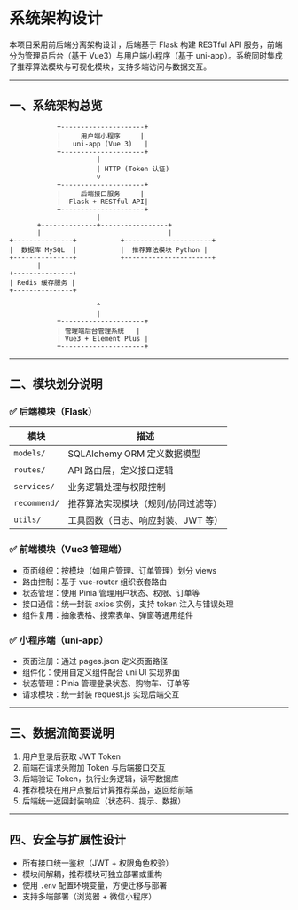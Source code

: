 # 系统架构设计

本项目采用前后端分离架构设计，后端基于 Flask 构建 RESTful API 服务，前端分为管理员后台（基于 Vue3）与用户端小程序（基于 uni-app）。系统同时集成了推荐算法模块与可视化模块，支持多端访问与数据交互。

---

## 一、系统架构总览

```
            +---------------------+
            |     用户端小程序     |
            |   uni-app (Vue 3)   |
            +---------------------+
                      |
                      | HTTP (Token 认证)
                      v
            +---------------------+
            |     后端接口服务     |
            |  Flask + RESTful API|
            +---------------------+
                      |
       +--------------+-----------------+
       |                                |
+---------------+           +----------------------+
|  数据库 MySQL  |           |  推荐算法模块 Python |
+---------------+           +----------------------+
       |
+---------------+
| Redis 缓存服务 |
+---------------+

                      ^
                      |
            +---------------------+
            | 管理端后台管理系统   |
            | Vue3 + Element Plus |
            +---------------------+
```

---

## 二、模块划分说明

### ✅ 后端模块（Flask）

| 模块         | 描述                                |
| ------------ | ----------------------------------- |
| `models/`    | SQLAlchemy ORM 定义数据模型         |
| `routes/`    | API 路由层，定义接口逻辑            |
| `services/`  | 业务逻辑处理与权限控制              |
| `recommend/` | 推荐算法实现模块（规则/协同过滤等） |
| `utils/`     | 工具函数（日志、响应封装、JWT 等）  |

### ✅ 前端模块（Vue3 管理端）

- 页面组织：按模块（如用户管理、订单管理）划分 views
- 路由控制：基于 vue-router 组织嵌套路由
- 状态管理：使用 Pinia 管理用户状态、权限、订单等
- 接口通信：统一封装 axios 实例，支持 token 注入与错误处理
- 组件复用：抽象表格、搜索表单、弹窗等通用组件

### ✅ 小程序端（uni-app）

- 页面注册：通过 pages.json 定义页面路径
- 组件化：使用自定义组件配合 uni UI 实现界面
- 状态管理：Pinia 管理登录状态、购物车、订单等
- 请求模块：统一封装 request.js 实现后端交互

---

## 三、数据流简要说明

1. 用户登录后获取 JWT Token
2. 前端在请求头附加 Token 与后端接口交互
3. 后端验证 Token，执行业务逻辑，读写数据库
4. 推荐模块在用户点餐后计算推荐菜品，返回给前端
5. 后端统一返回封装响应（状态码、提示、数据）

---

## 四、安全与扩展性设计

- 所有接口统一鉴权（JWT + 权限角色校验）
- 模块间解耦，推荐模块可独立部署或重构
- 使用 `.env` 配置环境变量，方便迁移与部署
- 支持多端部署（浏览器 + 微信小程序）
